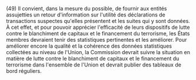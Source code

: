 (49) Il convient, dans la mesure du possible, de fournir aux entités assujetties un retour d'information sur l'utilité des déclarations de transactions suspectes qu'elles présentent et les suites qui y sont données. À cet effet, et pour pouvoir apprécier l'efficacité de leurs dispositifs de lutte contre le blanchiment de capitaux et le financement du terrorisme, les États membres devraient tenir des statistiques pertinentes et les améliorer. Pour améliorer encore la qualité et la cohérence des données statistiques collectées au niveau de l'Union, la Commission devrait suivre la situation en matière de lutte contre le blanchiment de capitaux et le financement du terrorisme dans l'ensemble de l'Union et devrait publier des tableaux de bord réguliers.
